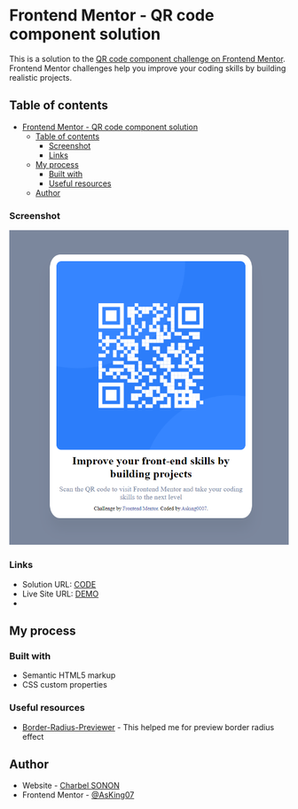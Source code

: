 # Frontend Mentor - QR code component solution

This is a solution to the [QR code component challenge on Frontend Mentor](https://www.frontendmentor.io/challenges/qr-code-component-iux_sIO_H). Frontend Mentor challenges help you improve your coding skills by building realistic projects. 

## Table of contents

- [Frontend Mentor - QR code component solution](#frontend-mentor---qr-code-component-solution)
  - [Table of contents](#table-of-contents)
    - [Screenshot](#screenshot)
    - [Links](#links)
  - [My process](#my-process)
    - [Built with](#built-with)
    - [Useful resources](#useful-resources)
  - [Author](#author)

### Screenshot

![](Screenshot.png)

### Links

- Solution URL: [CODE](https://github.com/AsKing07/Frontend-Mentor-QR-code-component-challenge)
- Live Site URL: [DEMO](https://asking07.github.io/Frontend-Mentor-QR-code-component-challenge/)
- 
## My process

### Built with

- Semantic HTML5 markup
- CSS custom properties

### Useful resources

- [Border-Radius-Previewer](https://asking07.github.io/Border-Radius-Previewer/) - This helped me for preview border radius effect



## Author

- Website - [Charbel SONON](https://cutt.ly/charbeldev)
- Frontend Mentor - [@AsKing07](https://www.frontendmentor.io/profile/AsKing07)
